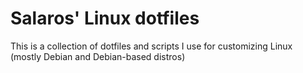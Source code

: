 Salaros' Linux dotfiles
============

This is a collection of dotfiles and scripts I use for customizing Linux (mostly Debian and Debian-based distros)
